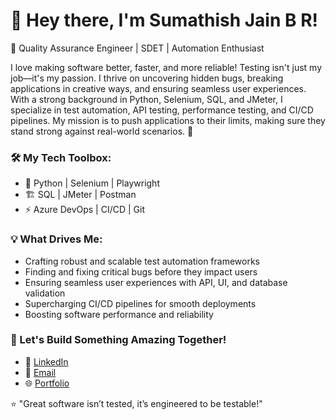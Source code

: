 # 👋 Hey there, I'm Sumathish Jain B R!

🚀 Quality Assurance Engineer | SDET | Automation Enthusiast

I love making software better, faster, and more reliable! Testing isn't just my job—it's my passion. I thrive on uncovering hidden bugs, breaking applications in creative ways, and ensuring seamless user experiences. With a strong background in Python, Selenium, SQL, and JMeter, I specialize in test automation, API testing, performance testing, and CI/CD pipelines. My mission is to push applications to their limits, making sure they stand strong against real-world scenarios. 🚀

### 🛠️ My Tech Toolbox:
- 🐍 Python | Selenium | Playwright
- 🏗️ SQL | JMeter | Postman
- ⚡ Azure DevOps | CI/CD | Git

### 💡 What Drives Me:
- Crafting robust and scalable test automation frameworks
- Finding and fixing critical bugs before they impact users
- Ensuring seamless user experiences with API, UI, and database validation
- Supercharging CI/CD pipelines for smooth deployments
- Boosting software performance and reliability

### 📢 Let's Build Something Amazing Together!
- 💼 [LinkedIn]((https://www.linkedin.com/in/sumathish-jain-b-r-1a3343242))
- 📧 [Email](mailto:sumathishjain.2002@gmail.com)
- 🌐 [Portfolio]((https://github.com/SumathishJain))

⭐ "Great software isn’t tested, it’s engineered to be testable!"
